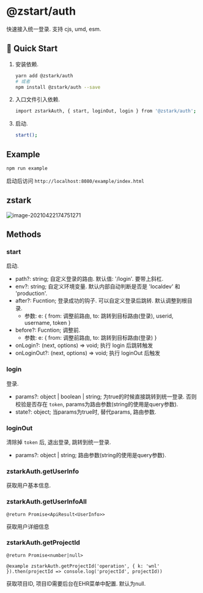 # @zstart/auth

快速接入统一登录. 支持 cjs, umd, esm.



## 🚀 Quick Start

1. 安装依赖.

   ```bash
   yarn add @zstark/auth
   # 或者
   npm install @zstark/auth --save
   ```

2. 入口文件引入依赖.

   ```bash
   import zstarkAuth, { start, loginOut, login } from '@zstark/auth';
   ```

3. 启动.

   ```bash
   start();
   ```



## Example

```bash
npm run example
```

启动后访问 `http://localhost:8080/example/index.html`



## zstark

![image-20210422174751271](https://cdn.jsdelivr.net/gh/PinghuaZhuang/note@master/images/image-20210422174751271.70pefa8c3eo0.png)



## Methods

### start

启动.

+ path?: string; 自定义登录的路由. 默认值: '/login'. 要带上斜杠.
+ env?: string; 自定义环境变量. 默认内部自动判断是否是 'localdev' 和 'production'.
+ after?: Fucntion; 登录成功的钩子. 可以自定义登录后跳转. 默认调整到根目录.
  + 参数: e: { from: 调整前路由, to: 跳转到目标路由(登录), userid, username, token }
+ before?: Fucntion; 调整前.
  + 参数: e: { from: 调整前路由, to: 跳转到目标路由(登录) }
+ onLogin?: (next, options) => void; 执行 login 后跳转触发
+ onLoginOut?: (next, options) => void; 执行 loginOut 后触发

### login

登录.

+ params?: object | boolean | string; 为true的时候直接跳转到统一登录. 否则校验是否存在 `token`, params为路由参数(string的使用是query参数).
+ state?: object; 当params为true时, 替代params, 路由参数.

### loginOut

清除掉 `token` 后, 退出登录, 跳转到统一登录.

+ params?: object | string; 路由参数(string的使用是query参数).

### zstarkAuth.getUserInfo

获取用户基本信息.

### zstarkAuth.getUserInfoAll

`@return Promise<ApiResult<UserInfo>>`

获取用户详细信息

### zstarkAuth.getProjectId

`@return Promise<number|null>`

`@example zstarkAuth.getProjectId('operation', { k: 'wnl' }).then(projectId => console.log('projectId', projectId))`

获取项目ID, 项目ID需要后台在EHR菜单中配置. 默认为null.
